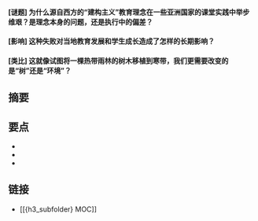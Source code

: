 #### [谜题] 为什么源自西方的“建构主义”教育理念在一些亚洲国家的课堂实践中举步维艰？是理念本身的问题，还是执行中的偏差？


#### [影响] 这种失败对当地教育发展和学生成长造成了怎样的长期影响？


#### [类比] 这就像试图将一棵热带雨林的树木移植到寒带，我们更需要改变的是“树”还是“环境”？


## 摘要


## 要点

- 
- 
- 

## 链接

- [[{h3_subfolder} MOC]]
